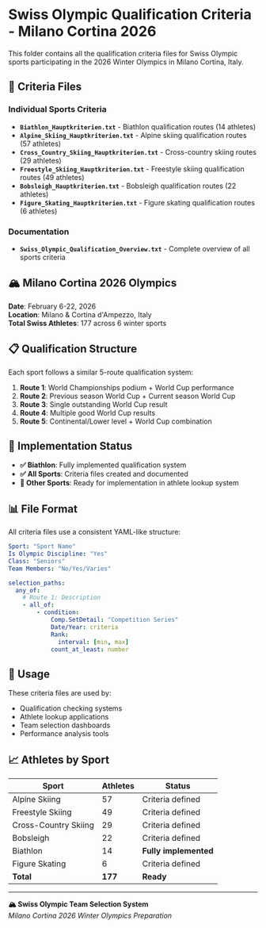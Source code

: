 # Swiss Olympic Qualification Criteria - Milano Cortina 2026

This folder contains all the qualification criteria files for Swiss Olympic sports participating in the 2026 Winter Olympics in Milano Cortina, Italy.

## 📁 Criteria Files

### Individual Sports Criteria
- **`Biathlon_Hauptkriterien.txt`** - Biathlon qualification routes (14 athletes)
- **`Alpine_Skiing_Hauptkriterien.txt`** - Alpine skiing qualification routes (57 athletes)
- **`Cross_Country_Skiing_Hauptkriterien.txt`** - Cross-country skiing routes (29 athletes)
- **`Freestyle_Skiing_Hauptkriterien.txt`** - Freestyle skiing qualification routes (49 athletes)
- **`Bobsleigh_Hauptkriterien.txt`** - Bobsleigh qualification routes (22 athletes)
- **`Figure_Skating_Hauptkriterien.txt`** - Figure skating qualification routes (6 athletes)

### Documentation
- **`Swiss_Olympic_Qualification_Overview.txt`** - Complete overview of all sports criteria

## 🏔️ Milano Cortina 2026 Olympics

**Date**: February 6-22, 2026  
**Location**: Milano & Cortina d'Ampezzo, Italy  
**Total Swiss Athletes**: 177 across 6 winter sports

## 📋 Qualification Structure

Each sport follows a similar 5-route qualification system:

1. **Route 1**: World Championships podium + World Cup performance
2. **Route 2**: Previous season World Cup + Current season World Cup  
3. **Route 3**: Single outstanding World Cup result
4. **Route 4**: Multiple good World Cup results
5. **Route 5**: Continental/Lower level + World Cup combination

## 🎯 Implementation Status

- **✅ Biathlon**: Fully implemented qualification system
- **✅ All Sports**: Criteria files created and documented
- **🔄 Other Sports**: Ready for implementation in athlete lookup system

## 📊 File Format

All criteria files use a consistent YAML-like structure:

```yaml
Sport: "Sport Name"
Is Olympic Discipline: "Yes"
Class: "Seniors"
Team Members: "No/Yes/Varies"

selection_paths:
  any_of:
    # Route 1: Description
    - all_of:
        - condition:
            Comp.SetDetail: "Competition Series"
            Date/Year: criteria
            Rank:
              interval: [min, max]
            count_at_least: number
```

## 🔧 Usage

These criteria files are used by:
- Qualification checking systems
- Athlete lookup applications
- Team selection dashboards
- Performance analysis tools

## 📈 Athletes by Sport

| Sport | Athletes | Status |
|-------|----------|---------|
| Alpine Skiing | 57 | Criteria defined |
| Freestyle Skiing | 49 | Criteria defined |
| Cross-Country Skiing | 29 | Criteria defined |
| Bobsleigh | 22 | Criteria defined |
| Biathlon | 14 | **Fully implemented** |
| Figure Skating | 6 | Criteria defined |
| **Total** | **177** | **Ready** |

---

**🏔️ Swiss Olympic Team Selection System**  
*Milano Cortina 2026 Winter Olympics Preparation*
